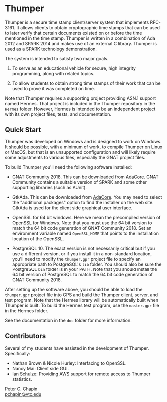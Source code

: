 Thumper
=======

Thumper is a secure time stamp client/server system that implements RFC-3161. It allows clients
to obtain cryptographic time stamps that can be used to later verify that certain documents
existed on or before the time mentioned in the time stamp. Thumper is written in a combination
of Ada 2012 and SPARK 2014 and makes use of an external C library. Thumper is used as a SPARK
technology demonstration.

The system is intended to satisfy two major goals.

1. To serve as an educational vehicle for secure, high integrity programming, along with related
   topics.

2. To allow students to obtain strong time stamps of their work that can be used to prove it was
   completed on time.

Note that Thumper requires a supporting project providing ASN.1 support named Hermes. That
project is included in the Thumper repository in the `Hermes` folder. However, Hermes is
intended to be an independent project with its own project files, tests, and documentation.

Quick Start
-----------

Thumper was developed on Windows and is designed to work on Windows. It should be possible, with
a minimum of work, to compile Thumper on Linux or MacOS, but that is an unsupported
configuration and will likely require some adjustments to various files, especially the GNAT
project files.

To build Thumper you'll need the following software installed:

+ GNAT Community 2018. This can be downloaded from [AdaCore](http://www.adacore.com/community).
  GNAT Community contains a suitable version of SPARK and some other supporting libraries
  (such as AUnit).

+ GtkAda. This can be downloaded from [AdaCore](http://libre.adacore.com/community). You may
  need to select the "additional packages" option to find the installer on the web site. GtkAda
  is used for the client side graphical user interface.

+ OpenSSL for 64 bit windows. Here we mean the precompiled version of OpenSSL for Windows. Note
  that you must use the 64 bit version to match the 64 bit code generation of GNAT
  Community 2018. Set an environment variable named `OpenSSL_HOME` that points to the
  installation location of the OpenSSL.

+ PostgreSQL 10. The exact version is not necessarily critical but if you use a different
  version, or if you install it in a non-standard location, you'll need to modify the
  `thumper.gpr` project file to specify an appropriate path to PostgreSQL's `lib` folder. You
  should also be sure the PostgreSQL `bin` folder is in your PATH. Note that you should install
  the 64 bit version of PostgreSQL to match the 64 bit code generation of GNAT Community 2018.

After setting up the software above, you should be able to load the `thumper.gpr` project file
into GPS and build the Thumper client, server, and test program. Note that the Hermes library
will be automatically built when Thumper is built. To build the Hermes test program, use the
`master.gpr` file in the Hermes folder.

See the documentation in the `doc` folder for more information.

Contributors
------------

Several of my students have assisted in the development of Thumper. Specifically:

+ Nathan Brown & Nicole Hurley: Interfacing to OpenSSL.
+ Nancy Mai: Client side GUI.
+ Ian Schulze: Providing AWS support for remote access to Thumper statistics.

Peter C. Chapin  
pchapin@vtc.edu
